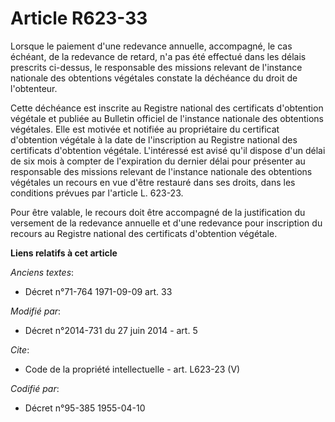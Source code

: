 # Article R623-33

Lorsque le paiement d'une redevance annuelle, accompagné, le cas échéant, de la redevance de retard, n'a pas été effectué
dans les délais prescrits ci-dessus, le responsable des missions relevant de l'instance nationale des obtentions végétales
constate la déchéance du droit de l'obtenteur. 

Cette déchéance est inscrite au Registre national des certificats d'obtention végétale et publiée au Bulletin officiel de
l'instance nationale des obtentions végétales. Elle est motivée et notifiée au propriétaire du certificat d'obtention
végétale à la date de l'inscription au Registre national des certificats d'obtention végétale. L'intéressé est avisé qu'il
dispose d'un délai de six mois à compter de l'expiration du dernier délai pour présenter au responsable des missions relevant
de l'instance nationale des obtentions végétales un recours en vue d'être restauré dans ses droits, dans les conditions
prévues par l'article L. 623-23. 

Pour être valable, le recours doit être accompagné de la justification du versement de la redevance annuelle et d'une
redevance pour inscription du recours au Registre national des certificats d'obtention végétale.

**Liens relatifs à cet article**

_Anciens textes_:

  - Décret n°71-764 1971-09-09 art. 33

_Modifié par_:

  - Décret n°2014-731 du 27 juin 2014 - art. 5

_Cite_:

  - Code de la propriété intellectuelle - art. L623-23 (V)

_Codifié par_:

  - Décret n°95-385 1955-04-10
